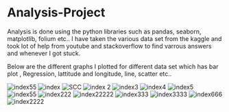 # Analysis-Project
Analysis is done using the python libraries such as pandas, seaborn, matplotlib, folium etc.. I have taken the various data set from the kaggle and took lot of help from youtube and stackoverflow to find varrous answers and whenever I got stuck.

Below are the different graphs I plotted for different data set which has bar plot , Regression, lattitude and longitude, line, scatter etc..


![index55](https://user-images.githubusercontent.com/101977665/219945516-f46cf59a-0f55-49fe-9dca-d1082ca2242b.png)
![index](https://user-images.githubusercontent.com/101977665/219945554-d1d6612c-ed6d-4e00-b62c-2388ec39539a.png)
![SCC](https://user-images.githubusercontent.com/101977665/219945564-8b33e3d8-c50b-4f18-b9ee-66a8e0027702.png)
![index 2](https://user-images.githubusercontent.com/101977665/219945571-b1974069-7c50-4af0-9dee-f78762d246d3.png)
![index3](https://user-images.githubusercontent.com/101977665/219945581-de83cf62-cd86-411c-a6b3-bb387686a6bd.png)
![index4](https://user-images.githubusercontent.com/101977665/219945585-ee995a16-002c-4f52-9575-021199998ccf.png)
![index5](https://user-images.githubusercontent.com/101977665/219945593-fe9966b8-a867-4c73-8ee9-eacaf2afde51.png)
![index55](https://user-images.githubusercontent.com/101977665/219945599-9c2c39aa-0c5b-43e8-ac1c-6c32f9bcae4d.png)
![index222](https://user-images.githubusercontent.com/101977665/219945606-8f1594ab-a1e6-4183-b2fd-b64fa9957139.png)
![index22222](https://user-images.githubusercontent.com/101977665/219945609-0faab558-981b-44d7-a4bb-cd66a0cf2051.png)
![index333](https://user-images.githubusercontent.com/101977665/219945612-63815b5a-0b8e-4ea5-93b0-2b1014c6f1dd.png)
![index3333](https://user-images.githubusercontent.com/101977665/219945617-402739bd-1e86-4fad-abb3-937e50ba281f.png)
![index666](https://user-images.githubusercontent.com/101977665/219945630-60a068af-8db0-4c6e-976c-d630ebe1d443.png)
![index2222](https://user-images.githubusercontent.com/101977665/219945651-7f22401b-3cfb-4b25-b631-ae16d6ae0b79.png)
